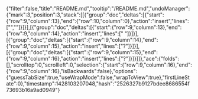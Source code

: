 {"filter":false,"title":"README.md","tooltip":"/README.md","undoManager":{"mark":3,"position":3,"stack":[[{"group":"doc","deltas":[{"start":{"row":9,"column":13},"end":{"row":10,"column":0},"action":"insert","lines":["",""]}]}],[{"group":"doc","deltas":[{"start":{"row":9,"column":13},"end":{"row":9,"column":14},"action":"insert","lines":[" "]}]}],[{"group":"doc","deltas":[{"start":{"row":9,"column":14},"end":{"row":9,"column":15},"action":"insert","lines":["?"]}]}],[{"group":"doc","deltas":[{"start":{"row":9,"column":15},"end":{"row":9,"column":16},"action":"insert","lines":["?"]}]}]]},"ace":{"folds":[],"scrolltop":0,"scrollleft":0,"selection":{"start":{"row":9,"column":16},"end":{"row":9,"column":16},"isBackwards":false},"options":{"guessTabSize":true,"useWrapMode":false,"wrapToView":true},"firstLineState":0},"timestamp":1428103207048,"hash":"2526327b9127bdee8686554f73693b16a9ad0949"}